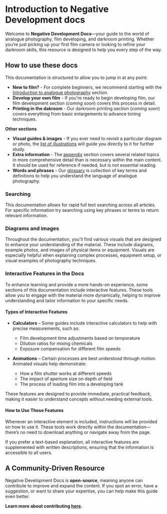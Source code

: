 # Introduction to Negative Development docs  

Welcome to **Negative Development Docs**—your guide to the world of analogue photography, film developing, and darkroom printing. 
Whether you’re just picking up your first film camera or looking to refine your darkroom skills, this resource is designed to help you every step of the way.  

## How to use these docs

This documentation is structured to allow you to jump in at any point:

- **New to film?** - For complete beginners, we recommend starting with the [Introduction to analogue photography](/analogue-photography/introduction) section.
- **Develop your own film** - If you're ready to begin developing film, our film development section (*coming soon*) covers this process in detail.
- **Printing in the dakroom** - Our darkroom printing section (*coming soon*) covers everything from basic enlargements to advance toning techniques.

**Other sections**
- **Visual guides & images** - If you ever need to revisit a particular diagram or photo, the [list of illustrations](/list-of-illustrations) will guide you directly to it for further study.
- **Extra information** - The [appendix](/appendix) section covers several related topics in more comprehensive detail than is necessary within the main content. It should be used for reference if needed, but is not essential reading.
- **Words and phrases** - Our [glossary](/glossary) is collection of key terms and definitions to help you understand the language of analogue photography.  

### Searching

This documentation allows for rapid full text searching across all articles. 
For specific information try searching using key phrases or terms to return relevant information.

### Diagrams and images

Throughout the documentation, you'll find various visuals that are designed to enhance your understanding of the material. 
These include diagrams, example photos, and images of physical items or equipment. 
Visuals are especially helpful when explaining complex processes, equipment setup, or visual examples of photography techniques.  

### Interactive Features in the Docs  

To enhance learning and provide a more hands-on experience, some sections of this documentation include interactive features. These tools allow you to engage with the material more dynamically, helping to improve understanding and tailor information to your specific needs.  

#### Types of Interactive Features  

- **Calculators** – Some guides include interactive calculators to help with precise measurements, such as:  
  - Film development time adjustments based on temperature  
  - Dilution ratios for mixing chemicals  
  - Exposure compensation for different film speeds  

- **Animations** – Certain processes are best understood through motion. Animated visuals help demonstrate:  
  - How a film shutter works at different speeds  
  - The impact of aperture size on depth of field  
  - The process of loading film into a developing tank  

These features are designed to provide immediate, practical feedback, making it easier to understand concepts without needing external tools.  

#### How to Use These Features  

Whenever an interactive element is included, instructions will be provided on how to use it. These tools work directly within the documentation—there’s no need to download anything or navigate away from the page.  

If you prefer a text-based explanation, all interactive features are supplemented with written descriptions, ensuring that the information is accessible to all users.  

## A Community-Driven Resource  

Negative Development Docs is **open-source**, meaning anyone can contribute to improve and expand the content. If you spot an error, have a suggestion, or want to share your expertise, you can help make this guide even better.  

**Learn more about contributing [here](/contributing).**